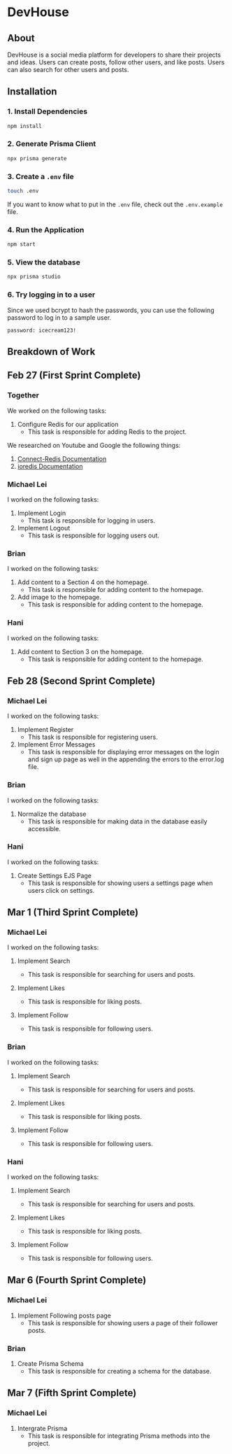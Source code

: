 # DevHouse

## About

DevHouse is a social media platform for developers to share their projects and ideas. Users can create posts, follow other users, and like posts. Users can also search for other users and posts.

## Installation

### 1. Install Dependencies

```bash
npm install
```

### 2. Generate Prisma Client

```bash
npx prisma generate
```

### 3. Create a `.env` file

```bash
touch .env
```

If you want to know what to put in the `.env` file, check out the `.env.example` file.

### 4. Run the Application

```bash
npm start
```

### 5. View the database

```bash
npx prisma studio
```

### 6. Try logging in to a user

Since we used bcrypt to hash the passwords, you can use the following password to log in to a sample user.

```text
password: icecream123!
```

## Breakdown of Work

## Feb 27 (First Sprint Complete)

### Together

We worked on the following tasks:

1. Configure Redis for our application
   - This task is responsible for adding Redis to the project.

We researched on Youtube and Google the following things:

1. [Connect-Redis Documentation](https://www.npmjs.com/package/connect-redis)
2. [ioredis Documentation](https://www.npmjs.com/package/ioredis)

### Michael Lei

I worked on the following tasks:

1. Implement Login
   - This task is responsible for logging in users.
2. Implement Logout
   - This task is responsible for logging users out.

### Brian

I worked on the following tasks:

1. Add content to a Section 4 on the homepage.
   - This task is responsible for adding content to the homepage.
2. Add image to the homepage.
   - This task is responsible for adding content to the homepage.

### Hani

I worked on the following tasks:

1. Add content to Section 3 on the homepage.
   - This task is responsible for adding content to the homepage.

## Feb 28 (Second Sprint Complete)

### Michael Lei

I worked on the following tasks:

1. Implement Register
   - This task is responsible for registering users.
2. Implement Error Messages
   - This task is responsible for displaying error messages on the login and sign up page as well in the appending the errors to the error.log file.

### Brian

I worked on the following tasks:

1. Normalize the database
   - This task is responsible for making data in the database easily accessible.

### Hani

I worked on the following tasks:

1. Create Settings EJS Page
   - This task is responsible for showing users a settings page when users click on settings.

## Mar 1 (Third Sprint Complete)

### Michael Lei

I worked on the following tasks:

1. Implement Search
   - This task is responsible for searching for users and posts.
2. Implement Likes

   - This task is responsible for liking posts.

3. Implement Follow
   - This task is responsible for following users.

### Brian

I worked on the following tasks:

1. Implement Search
   - This task is responsible for searching for users and posts.
2. Implement Likes

   - This task is responsible for liking posts.

3. Implement Follow
   - This task is responsible for following users.

### Hani

I worked on the following tasks:

1. Implement Search
   - This task is responsible for searching for users and posts.
2. Implement Likes

   - This task is responsible for liking posts.

3. Implement Follow
   - This task is responsible for following users.

## Mar 6 (Fourth Sprint Complete)

### Michael Lei

1. Implement Following posts page
   - This task is responsible for showing users a page of their follower posts.

### Brian

1. Create Prisma Schema
   - This task is responsible for creating a schema for the database.

## Mar 7 (Fifth Sprint Complete)

### Michael Lei

1. Intergrate Prisma
   - This task is responsible for integrating Prisma methods into the project.
